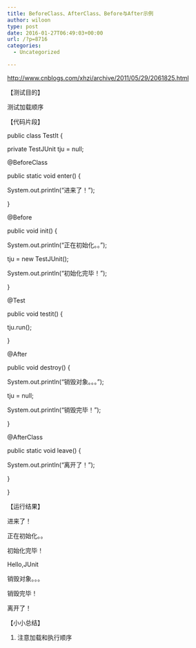 ```yaml
---
title: BeforeClass、AfterClass、Before与After示例
author: wiloon
type: post
date: 2016-01-27T06:49:03+00:00
url: /?p=8716
categories:
  - Uncategorized

---
```

http://www.cnblogs.com/xhzi/archive/2011/05/29/2061825.html

【测试目的】

测试加载顺序

【代码片段】

public class TestIt {
  
private TestJUnit tju = null;

@BeforeClass
  
public static void enter() {
  
System.out.println(&#8220;进来了！&#8221;);
  
}

@Before
  
public void init() {
  
System.out.println(&#8220;正在初始化。。&#8221;);
  
tju = new TestJUnit();
  
System.out.println(&#8220;初始化完毕！&#8221;);
  
}

@Test
  
public void testit() {
  
tju.run();
  
}

@After
  
public void destroy() {
  
System.out.println(&#8220;销毁对象。。。&#8221;);
  
tju = null;
  
System.out.println(&#8220;销毁完毕！&#8221;);
  
}

@AfterClass
  
public static void leave() {
  
System.out.println(&#8220;离开了！&#8221;);
  
}
  
}
  
【运行结果】
  
进来了！
  
正在初始化。。
  
初始化完毕！
  
Hello,JUnit
  
销毁对象。。。
  
销毁完毕！
  
离开了！

【小小总结】

1. 注意加载和执行顺序